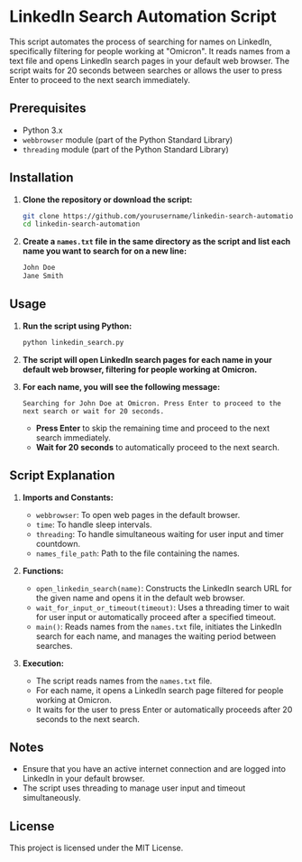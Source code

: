 
# LinkedIn Search Automation Script

This script automates the process of searching for names on LinkedIn, specifically filtering for people working at "Omicron". It reads names from a text file and opens LinkedIn search pages in your default web browser. The script waits for 20 seconds between searches or allows the user to press Enter to proceed to the next search immediately.

## Prerequisites

- Python 3.x
- `webbrowser` module (part of the Python Standard Library)
- `threading` module (part of the Python Standard Library)

## Installation

1. **Clone the repository or download the script:**

    ```bash
    git clone https://github.com/yourusername/linkedin-search-automation.git
    cd linkedin-search-automation
    ```

2. **Create a `names.txt` file in the same directory as the script and list each name you want to search for on a new line:**

    ```txt
    John Doe
    Jane Smith
    ```

## Usage

1. **Run the script using Python:**

    ```bash
    python linkedin_search.py
    ```

2. **The script will open LinkedIn search pages for each name in your default web browser, filtering for people working at Omicron.**

3. **For each name, you will see the following message:**

    ```plaintext
    Searching for John Doe at Omicron. Press Enter to proceed to the next search or wait for 20 seconds.
    ```

    - **Press Enter** to skip the remaining time and proceed to the next search immediately.
    - **Wait for 20 seconds** to automatically proceed to the next search.

## Script Explanation

1. **Imports and Constants:**

    - `webbrowser`: To open web pages in the default browser.
    - `time`: To handle sleep intervals.
    - `threading`: To handle simultaneous waiting for user input and timer countdown.
    - `names_file_path`: Path to the file containing the names.

2. **Functions:**

    - `open_linkedin_search(name)`: Constructs the LinkedIn search URL for the given name and opens it in the default web browser.
    - `wait_for_input_or_timeout(timeout)`: Uses a threading timer to wait for user input or automatically proceed after a specified timeout.
    - `main()`: Reads names from the `names.txt` file, initiates the LinkedIn search for each name, and manages the waiting period between searches.

3. **Execution:**

    - The script reads names from the `names.txt` file.
    - For each name, it opens a LinkedIn search page filtered for people working at Omicron.
    - It waits for the user to press Enter or automatically proceeds after 20 seconds to the next search.

## Notes

- Ensure that you have an active internet connection and are logged into LinkedIn in your default browser.
- The script uses threading to manage user input and timeout simultaneously.

## License

This project is licensed under the MIT License.
